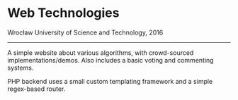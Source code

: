 # Web Technologies
Wrocław University of Science and Technology, 2016

------

A simple website about various algorithms, with crowd-sourced implementations/demos.
Also includes a basic voting and commenting systems.

PHP backend uses a small custom templating framework and a simple regex-based router.
